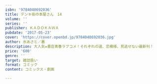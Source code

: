```yaml
---
isbn: '9784040692036'
title: デンキ街の本屋さん　14
volume: ''
series: ''
publisher: ＫＡＤＯＫＡＷＡ
pubdate: '2017-05-23'
cover: 'https://cover.openbd.jp/9784040692036.jpg'
author: 水あさと／著
description: 大人気★書店青春ラブコメ！それぞれの道、恋模様、見逃せない最新刊！
price: '600'
genre: ''
target: 雑誌扱い
format: コミック
content: コミックス・劇画

---
```


